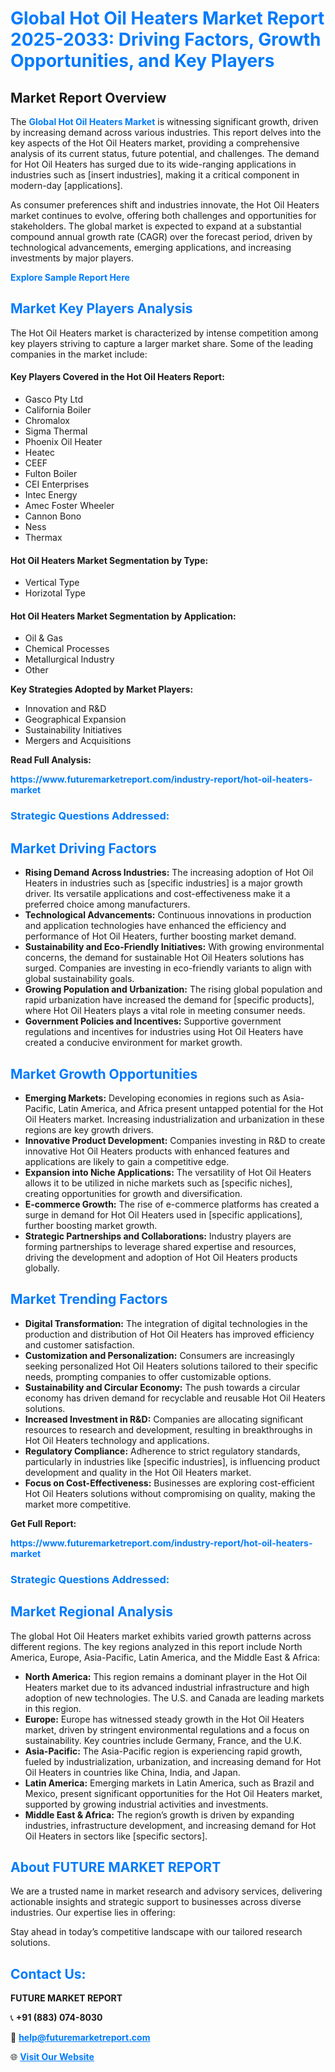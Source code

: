 <h1 style="color: #007BFF;">Global Hot Oil Heaters Market Report 2025-2033: Driving Factors, Growth Opportunities, and Key Players</h1>

<section id="overview">
<h2>Market Report Overview</h2>
<p>The <a href="https://www.futuremarketreport.com/industry-report/hot-oil-heaters-market" style="color: #007BFF; text-decoration: none;"><strong>Global Hot Oil Heaters Market</strong></a> is witnessing significant growth, driven by increasing demand across various industries. This report delves into the key aspects of the Hot Oil Heaters market, providing a comprehensive analysis of its current status, future potential, and challenges. The demand for Hot Oil Heaters has surged due to its wide-ranging applications in industries such as [insert industries], making it a critical component in modern-day [applications].</p>
<p>As consumer preferences shift and industries innovate, the Hot Oil Heaters market continues to evolve, offering both challenges and opportunities for stakeholders. The global market is expected to expand at a substantial compound annual growth rate (CAGR) over the forecast period, driven by technological advancements, emerging applications, and increasing investments by major players.</p>
</section>

<section id="overview">
<p><a href="https://www.futuremarketreport.com/request-sample/reportId=86599" style="color: #007BFF; text-decoration: none;"><strong>Explore Sample Report Here</strong></a></p>
</section>

<section id="key-players">
<h2 style="color: #007BFF;">Market Key Players Analysis</h2>
<p>The Hot Oil Heaters market is characterized by intense competition among key players striving to capture a larger market share. Some of the leading companies in the market include:</p>
<h4>Key Players Covered in the Hot Oil Heaters Report:</h4>
<ul><li>Gasco Pty Ltd</li><li>California Boiler</li><li>Chromalox</li><li>Sigma Thermal</li><li>Phoenix Oil Heater</li><li>Heatec</li><li>CEEF</li><li>Fulton Boiler</li><li>CEI Enterprises</li><li>Intec Energy</li><li>Amec Foster Wheeler</li><li>Cannon Bono</li><li>Ness</li><li>Thermax</li></ul>
<h4>Hot Oil Heaters Market Segmentation by Type:</h4>
<ul><li>Vertical Type</li><li>Horizotal Type</li></ul>

<h4>Hot Oil Heaters Market Segmentation by Application:</h4>
<ul><li>Oil &amp; Gas</li><li>Chemical Processes</li><li>Metallurgical Industry</li><li>Other</li></ul>
<p><strong>Key Strategies Adopted by Market Players:</strong></p>
<ul>
<li>Innovation and R&D</li>
<li>Geographical Expansion</li>
<li>Sustainability Initiatives</li>
<li>Mergers and Acquisitions</li>
</ul>
</section>

<section>
<p><strong>Read Full Analysis: </strong></p><a href="https://www.futuremarketreport.com/industry-report/hot-oil-heaters-market" style="color: #007BFF; text-decoration: none;"><strong>https://www.futuremarketreport.com/industry-report/hot-oil-heaters-market</strong></a>
<h3 style="color: #007BFF;">Strategic Questions Addressed:</h3>
</section>

<section id="driving-factors">
<h2 style="color: #007BFF;">Market Driving Factors</h2>
<ul>
<li><strong>Rising Demand Across Industries:</strong> The increasing adoption of Hot Oil Heaters in industries such as [specific industries] is a major growth driver. Its versatile applications and cost-effectiveness make it a preferred choice among manufacturers.</li>
<li><strong>Technological Advancements:</strong> Continuous innovations in production and application technologies have enhanced the efficiency and performance of Hot Oil Heaters, further boosting market demand.</li>
<li><strong>Sustainability and Eco-Friendly Initiatives:</strong> With growing environmental concerns, the demand for sustainable Hot Oil Heaters solutions has surged. Companies are investing in eco-friendly variants to align with global sustainability goals.</li>
<li><strong>Growing Population and Urbanization:</strong> The rising global population and rapid urbanization have increased the demand for [specific products], where Hot Oil Heaters plays a vital role in meeting consumer needs.</li>
<li><strong>Government Policies and Incentives:</strong> Supportive government regulations and incentives for industries using Hot Oil Heaters have created a conducive environment for market growth.</li>
</ul>
</section>

<section id="growth-opportunities">
<h2 style="color: #007BFF;">Market Growth Opportunities</h2>
<ul>
<li><strong>Emerging Markets:</strong> Developing economies in regions such as Asia-Pacific, Latin America, and Africa present untapped potential for the Hot Oil Heaters market. Increasing industrialization and urbanization in these regions are key growth drivers.</li>
<li><strong>Innovative Product Development:</strong> Companies investing in R&D to create innovative Hot Oil Heaters products with enhanced features and applications are likely to gain a competitive edge.</li>
<li><strong>Expansion into Niche Applications:</strong> The versatility of Hot Oil Heaters allows it to be utilized in niche markets such as [specific niches], creating opportunities for growth and diversification.</li>
<li><strong>E-commerce Growth:</strong> The rise of e-commerce platforms has created a surge in demand for Hot Oil Heaters used in [specific applications], further boosting market growth.</li>
<li><strong>Strategic Partnerships and Collaborations:</strong> Industry players are forming partnerships to leverage shared expertise and resources, driving the development and adoption of Hot Oil Heaters products globally.</li>
</ul>
</section>

<section id="trending-factors">
<h2 style="color: #007BFF;">Market Trending Factors</h2>
<ul>
<li><strong>Digital Transformation:</strong> The integration of digital technologies in the production and distribution of Hot Oil Heaters has improved efficiency and customer satisfaction.</li>
<li><strong>Customization and Personalization:</strong> Consumers are increasingly seeking personalized Hot Oil Heaters solutions tailored to their specific needs, prompting companies to offer customizable options.</li>
<li><strong>Sustainability and Circular Economy:</strong> The push towards a circular economy has driven demand for recyclable and reusable Hot Oil Heaters solutions.</li>
<li><strong>Increased Investment in R&D:</strong> Companies are allocating significant resources to research and development, resulting in breakthroughs in Hot Oil Heaters technology and applications.</li>
<li><strong>Regulatory Compliance:</strong> Adherence to strict regulatory standards, particularly in industries like [specific industries], is influencing product development and quality in the Hot Oil Heaters market.</li>
<li><strong>Focus on Cost-Effectiveness:</strong> Businesses are exploring cost-efficient Hot Oil Heaters solutions without compromising on quality, making the market more competitive.</li>
</ul>
</section>

<section>
<p><strong>Get Full Report: </strong></p><a href="https://www.futuremarketreport.com/industry-report/hot-oil-heaters-market" style="color: #007BFF; text-decoration: none;"><strong>https://www.futuremarketreport.com/industry-report/hot-oil-heaters-market</strong></a>
<h3 style="color: #007BFF;">Strategic Questions Addressed:</h3>
</section>


<section id="regional-analysis">
<h2 style="color: #007BFF;">Market Regional Analysis</h2>
<p>The global Hot Oil Heaters market exhibits varied growth patterns across different regions. The key regions analyzed in this report include North America, Europe, Asia-Pacific, Latin America, and the Middle East & Africa:</p>
<ul>
<li><strong>North America:</strong> This region remains a dominant player in the Hot Oil Heaters market due to its advanced industrial infrastructure and high adoption of new technologies. The U.S. and Canada are leading markets in this region.</li>
<li><strong>Europe:</strong> Europe has witnessed steady growth in the Hot Oil Heaters market, driven by stringent environmental regulations and a focus on sustainability. Key countries include Germany, France, and the U.K.</li>
<li><strong>Asia-Pacific:</strong> The Asia-Pacific region is experiencing rapid growth, fueled by industrialization, urbanization, and increasing demand for Hot Oil Heaters in countries like China, India, and Japan.</li>
<li><strong>Latin America:</strong> Emerging markets in Latin America, such as Brazil and Mexico, present significant opportunities for the Hot Oil Heaters market, supported by growing industrial activities and investments.</li>
<li><strong>Middle East & Africa:</strong> The region’s growth is driven by expanding industries, infrastructure development, and increasing demand for Hot Oil Heaters in sectors like [specific sectors].</li>
</ul>
</section>

<footer>
<h2 style="color: #007BFF;">About FUTURE MARKET REPORT</h2>
<p>We are a trusted name in market research and advisory services, delivering actionable insights and strategic support to businesses across diverse industries. Our expertise lies in offering:</p>

<p>Stay ahead in today’s competitive landscape with our tailored research solutions.</p>

<h2 style="color: #007BFF;">Contact Us:</h2>
<p><strong>FUTURE MARKET REPORT</strong></p>
<p>📞 <strong>+91 (883) 074-8030</strong></p>
<p>📧 <strong><a href="mailto:help@futuremarketreport.com" style="color: #007BFF;">help@futuremarketreport.com</a></strong></p>
<p>🌐 <strong><a href="https://www.futuremarketreport.com/" style="color: #007BFF;">Visit Our Website</a></strong></p>
</footer>